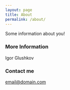 ```yaml
---
layout: page
title: About
permalink: /about/
---
```


Some information about you!

### More Information

Igor Glushkov

### Contact me

[email@domain.com](mailto:glushkov2igor@gmail.com)
